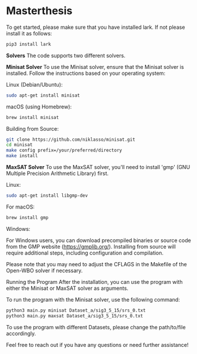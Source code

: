 # Masterthesis

To get started, please make sure that you have installed lark.
If not please install it as follows:

```bash
pip3 install lark
```

**Solvers**
The code supports two different solvers.

**Minisat Solver**
To use the Minisat solver, ensure that the Minisat solver is installed. Follow the instructions based on your operating system:

Linux (Debian/Ubuntu):
```bash
sudo apt-get install minisat
```
macOS (using Homebrew):
```bash
brew install minisat
```
Building from Source:
```bash
git clone https://github.com/niklasso/minisat.git
cd minisat
make config prefix=/your/preferred/directory
make install
````
**MaxSAT Solver**
To use the MaxSAT solver, you'll need to install 'gmp' (GNU Multiple Precision Arithmetic Library) first.

Linux:
```bash
sudo apt-get install libgmp-dev
```
For macOS:
```bash
brew install gmp
```
Windows:

For Windows users, you can download precompiled binaries or source code from the GMP website (https://gmplib.org/). 
Installing from source will require additional steps, including configuration and compilation.

Please note that you may need to adjust the CFLAGS in the Makefile of the Open-WBO solver if necessary.

Running the Program
After the installation, you can use the program with either the Minisat or MaxSAT solver as arguments.

To run the program with the Minisat solver, use the following command:

```bash
python3 main.py minisat Dataset_a/sig3_5_15/srs_0.txt         
python3 main.py maxsat Dataset_a/sig3_5_15/srs_0.txt
```
To use the program with different Datasets, please change the path/to/file accordingly.

Feel free to reach out if you have any questions or need further assistance!
